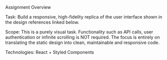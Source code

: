 Assignment Overview

Task: Build a responsive, high-fidelity replica of the user interface shown in the design references linked below.

Scope: This is a purely visual task. Functionality such as API calls, user authentication or infinite scrolling is NOT required. The focus is entirely on translating the static design into clean, maintainable and responsive code.

Technologies: React + Styled Components